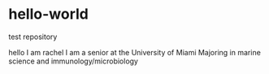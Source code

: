 # hello-world
test repository

hello
I am rachel
I am a senior at the University of Miami
Majoring in marine science and immunology/microbiology
